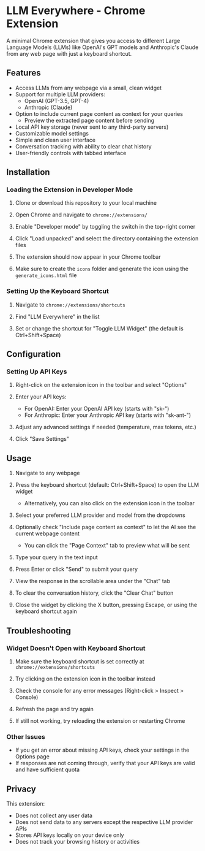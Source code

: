 # LLM Everywhere - Chrome Extension

A minimal Chrome extension that gives you access to different Large Language Models (LLMs) like OpenAI's GPT models and Anthropic's Claude from any web page with just a keyboard shortcut.

## Features

- Access LLMs from any webpage via a small, clean widget
- Support for multiple LLM providers:
  - OpenAI (GPT-3.5, GPT-4)
  - Anthropic (Claude)
- Option to include current page content as context for your queries
  - Preview the extracted page content before sending
- Local API key storage (never sent to any third-party servers)
- Customizable model settings
- Simple and clean user interface
- Conversation tracking with ability to clear chat history
- User-friendly controls with tabbed interface

## Installation

### Loading the Extension in Developer Mode

1. Clone or download this repository to your local machine

2. Open Chrome and navigate to `chrome://extensions/`

3. Enable "Developer mode" by toggling the switch in the top-right corner

4. Click "Load unpacked" and select the directory containing the extension files

5. The extension should now appear in your Chrome toolbar

6. Make sure to create the `icons` folder and generate the icon using the `generate_icons.html` file

### Setting Up the Keyboard Shortcut

1. Navigate to `chrome://extensions/shortcuts`

2. Find "LLM Everywhere" in the list

3. Set or change the shortcut for "Toggle LLM Widget" (the default is Ctrl+Shift+Space)

## Configuration

### Setting Up API Keys

1. Right-click on the extension icon in the toolbar and select "Options"

2. Enter your API keys:
   - For OpenAI: Enter your OpenAI API key (starts with "sk-")
   - For Anthropic: Enter your Anthropic API key (starts with "sk-ant-")

3. Adjust any advanced settings if needed (temperature, max tokens, etc.)

4. Click "Save Settings"

## Usage

1. Navigate to any webpage

2. Press the keyboard shortcut (default: Ctrl+Shift+Space) to open the LLM widget
   - Alternatively, you can also click on the extension icon in the toolbar

3. Select your preferred LLM provider and model from the dropdowns

4. Optionally check "Include page content as context" to let the AI see the current webpage content
   - You can click the "Page Context" tab to preview what will be sent

5. Type your query in the text input

6. Press Enter or click "Send" to submit your query

7. View the response in the scrollable area under the "Chat" tab

8. To clear the conversation history, click the "Clear Chat" button

9. Close the widget by clicking the X button, pressing Escape, or using the keyboard shortcut again

## Troubleshooting

### Widget Doesn't Open with Keyboard Shortcut

1. Make sure the keyboard shortcut is set correctly at `chrome://extensions/shortcuts`

2. Try clicking on the extension icon in the toolbar instead

3. Check the console for any error messages (Right-click > Inspect > Console)

4. Refresh the page and try again

5. If still not working, try reloading the extension or restarting Chrome

### Other Issues

- If you get an error about missing API keys, check your settings in the Options page
- If responses are not coming through, verify that your API keys are valid and have sufficient quota

## Privacy

This extension:
- Does not collect any user data
- Does not send data to any servers except the respective LLM provider APIs
- Stores API keys locally on your device only
- Does not track your browsing history or activities
